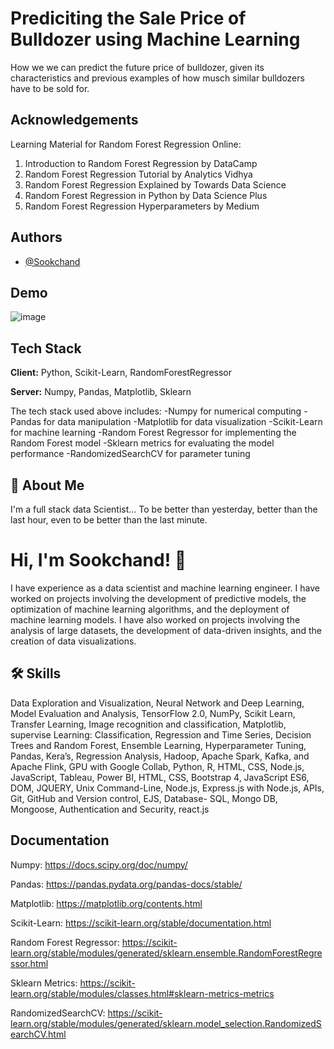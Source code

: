 
# Prediciting the Sale Price of Bulldozer using Machine Learning

How we we can predict the future price of bulldozer, given its characteristics and previous examples of how musch similar bulldozers have to be sold for.

## Acknowledgements
Learning Material for Random Forest Regression Online:

1. Introduction to Random Forest Regression by DataCamp
2. Random Forest Regression Tutorial by Analytics Vidhya
3. Random Forest Regression Explained by Towards Data Science
4. Random Forest Regression in Python by Data Science Plus
5. Random Forest Regression Hyperparameters by Medium
## Authors

- [@Sookchand](https://github.com/Sookchand)


## Demo

![image](https://user-images.githubusercontent.com/34344439/209884660-dfb2848a-23dc-4c7e-a870-e4e4380dab75.png)

## Tech Stack

**Client:** Python, Scikit-Learn, RandomForestRegressor

**Server:** Numpy, Pandas, Matplotlib, Sklearn

The tech stack used above includes: 
-Numpy for numerical computing
-Pandas for data manipulation
-Matplotlib for data visualization
-Scikit-Learn for machine learning
-Random Forest Regressor for implementing the Random Forest model
-Sklearn metrics for evaluating the model performance 
-RandomizedSearchCV for parameter tuning


## 🚀 About Me
I'm a full stack data Scientist...
To be better than yesterday, better than the last hour, even to be better than the last
minute.


# Hi, I'm Sookchand! 👋
I have experience as a data scientist and machine learning engineer. I have worked on
projects involving the development of predictive models, the optimization of machine
learning algorithms, and the deployment of machine learning models. I have also worked on
projects involving the analysis of large datasets, the development of data-driven insights,
and the creation of data visualizations.


## 🛠 Skills
Data Exploration and Visualization, Neural Network and Deep Learning, Model Evaluation
and Analysis, TensorFlow 2.0, NumPy, Scikit Learn, Transfer Learning, Image recognition and
classification, Matplotlib, supervise Learning: Classification, Regression and Time Series,
Decision Trees and Random Forest, Ensemble Learning, Hyperparameter Tuning, Pandas,
Kera’s, Regression Analysis, Hadoop, Apache Spark, Kafka, and Apache Flink, GPU with
Google Collab, Python, R, HTML, CSS, Node.js, JavaScript, Tableau, Power BI, HTML, CSS,
Bootstrap 4, JavaScript ES6, DOM, JQUERY, Unix Command-Line, Node.js, Express.js with Node.js,
APIs, Git, GitHub and Version control, EJS, Database- SQL, Mongo DB, Mongoose, Authentication and
Security, react.js

## Documentation

Numpy: https://docs.scipy.org/doc/numpy/

Pandas: https://pandas.pydata.org/pandas-docs/stable/

Matplotlib: https://matplotlib.org/contents.html

Scikit-Learn: https://scikit-learn.org/stable/documentation.html

Random Forest Regressor: https://scikit-learn.org/stable/modules/generated/sklearn.ensemble.RandomForestRegressor.html

Sklearn Metrics: https://scikit-learn.org/stable/modules/classes.html#sklearn-metrics-metrics

RandomizedSearchCV: https://scikit-learn.org/stable/modules/generated/sklearn.model_selection.RandomizedSearchCV.html
